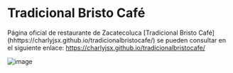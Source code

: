 # Tradicional Bristo Café

Página oficial de restaurante de Zacatecoluca [Tradicional Bristo Café] (hhttps://charlyjsx.github.io/tradicionalbristocafe/) se pueden consultar en el siguiente enlace: https://charlyjsx.github.io/tradicionalbristocafe/


![image](https://user-images.githubusercontent.com/77645310/200068599-8de7ed99-7afb-4550-8f80-c8341beae979.png)
